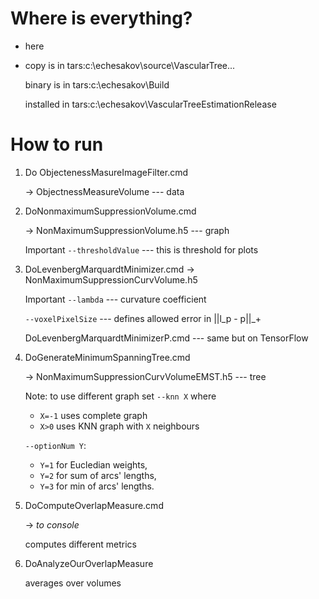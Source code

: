 # Where is everything?
 * here
 * copy is in tars:c:\echesakov\source\VascularTree...

    binary is in tars:c:\echesakov\Build

    installed in tars:c:\echesakov\VascularTreeEstimationRelease

# How to run

 1. Do ObjectenessMasureImageFilter.cmd
 
    → ObjectnessMeasureVolume --- data
 
 2. DoNonmaximumSuppressionVolume.cmd
 
    → NonMaximumSuppressionVolume.h5 --- graph
 
    Important `--thresholdValue` --- this is threshold for plots
 
 3. DoLevenbergMarquardtMinimizer.cmd
    → NonMaximumSuppressionCurvVolume.h5
 
    Important `--lambda` --- curvature coefficient
    
    `--voxelPixelSize` --- defines allowed error in ||l_p - p||_+
 
    DoLevenbergMarquardtMinimizerP.cmd --- same but on TensorFlow
 
 4. DoGenerateMinimumSpanningTree.cmd
 
    → NonMaximumSuppressionCurvVolumeEMST.h5 --- tree
 
    Note: to use different graph set `--knn X` where
    * `X=-1` uses complete graph
    * `X>0` uses KNN graph with `X` neighbours
 
    `--optionNum Y`: 
    * `Y=1` for Eucledian weights,
    * `Y=2` for sum of arcs' lengths,
    * `Y=3` for min of arcs' lengths.
 
 5. DoComputeOverlapMeasure.cmd
 
    → _to console_
    
    computes different metrics
    
6. DoAnalyzeOurOverlapMeasure

    averages over volumes
 
